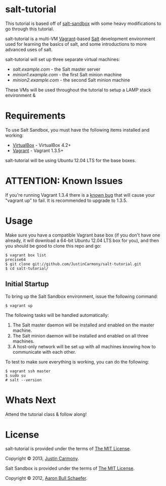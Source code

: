 salt-tutorial
=============

This tutorial is based off of [salt-sandbox](https://github.com/elasticdog/salt-sandbox)
with some heavy modifications to go through this tutorial.

salt-tutorial is a multi-VM [Vagrant](http://vagrantup.com/)-based
[Salt](http://saltstack.org/) development environment used for learning
the basics of salt, and some introductions to more advanced uses of salt.

salt-tutorial will set up three separate virtual machines:

* _salt.example.com_ - the Salt master server
* _minion1.example.com_ - the first Salt minion machine
* _minion2.example.com_ - the second Salt minion machine

These VMs will be used throughout the tutorial to setup a LAMP
stack environment & 

Requirements
============

To use Salt Sandbox, you must have the following items installed and
working:

* [VirtualBox](https://www.virtualbox.org/) - VirtualBox 4.2+
* [Vagrant](http://vagrantup.com/) - Vagrant 1.3.5+

salt-tutorial will be using Ubuntu 12.04 LTS for the base boxes.

ATTENTION: Known Issues
=======================

If you're running Vagrant 1.3.4 there is a [known bug](https://github.com/mitchellh/vagrant/issues/2309)
that will cause your "vagrant up" to fail. It is recommended to upgrade to 1.3.5.

Usage
=====

Make sure you have a compatible Vagrant base box (if you don't have one
already, it will download a 64-bit Ubuntu 12.04 LTS box for you), and then you
should be good to clone this repo and go:

    $ vagrant box list
    precise64
    $ git clone git://github.com/JustinCarmony/salt-tutorial.git
    $ cd salt-tutorial/

Initial Startup
---------------

To bring up the Salt Sandbox environment, issue the following command:

    $ vagrant up

The following tasks will be handled automatically:

1. The Salt master daemon will be installed and enabled on the master machine.
2. The Salt minion daemon will be installed and enabled on all three machines.
3. A host-only network will be set up with all machines knowing how to
   communicate with each other.

To test to make sure everything is working, you can do the following:

    $ vagrant ssh master
    $ sudo su
    # salt --version

Whats Next
==========

Attend the tutorial class & follow along!


License
=======

salt-tutorial is provided under the terms of [The MIT
License](http://www.opensource.org/licenses/MIT).

Copyright &copy; 2013, [Justin Carmony](mailto:justin@justincarmony.com).

Salt Sandbox is provided under the terms of [The MIT
License](http://www.opensource.org/licenses/MIT).

Copyright &copy; 2012, [Aaron Bull Schaefer](mailto:aaron@elasticdog.com).
